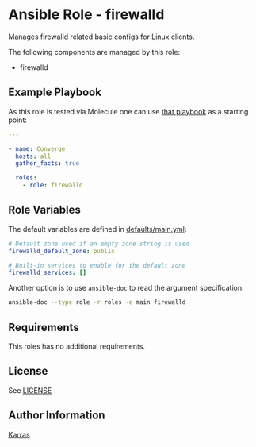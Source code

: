 # Ansible Role - firewalld

Manages firewalld related basic configs for Linux clients.

The following components are managed by this role:

* firewalld

## Example Playbook

As this role is tested via Molecule one can use [that
playbook](./molecule/default/converge.yml) as a starting point:

```yaml
---

- name: Converge
  hosts: all
  gather_facts: true

  roles:
    - role: firewalld
```

## Role Variables

The default variables are defined in [defaults/main.yml](./defaults/main.yml):

```yaml
# Default zone used if an empty zone string is used
firewalld_default_zone: public

# Built-in services to enable for the default zone
firewalld_services: []
```

Another option is to use `ansible-doc` to read the argument specification:

```sh
ansible-doc --type role -r roles -e main firewalld
```

## Requirements

This roles has no additional requirements.

## License

See [LICENSE](./LICENSE)

## Author Information

[Karras](https://github.com/karras)
